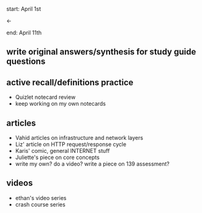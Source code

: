 start: April 1st



<-





end: April 11th

## write original answers/synthesis for study guide questions


## active recall/definitions practice
- Quizlet notecard review
- keep working on my own notecards


## articles
  - Vahid articles on infrastructure and network layers
  - Liz' article on HTTP request/response cycle
  - Karis' comic, general INTERNET stuff
  - Juliette's piece on core concepts
  - write my own?  do a video?  write a piece on 139 assessment?


## videos
  - ethan's video series
  - crash course series

